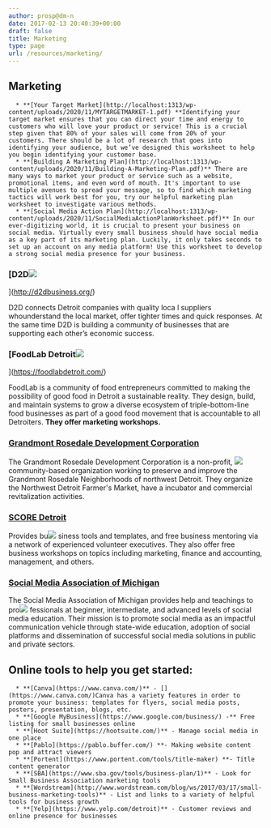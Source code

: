 ```yaml
---
author: prosp@dm-n
date: 2017-02-13 20:40:39+00:00
draft: false
title: Marketing
type: page
url: /resources/marketing/
---
```


## Marketing





 	  * **[Your Target Market](http://localhost:1313/wp-content/uploads/2020/11/MYTARGETMARKET-1.pdf) **Identifying your target market ensures that you can direct your time and energy to customers who will love your product or service! This is a crucial step given that 80% of your sales will come from 20% of your customers. There should be a lot of research that goes into identifying your audience, but we’ve designed this worksheet to help you begin identifying your customer base.
 	  * **[Building A Marketing Plan](http://localhost:1313/wp-content/uploads/2020/11/Building-A-Marketing-Plan.pdf)** There are many ways to market your product or service such as a website, promotional items, and even word of mouth. It's important to use multiple avenues to spread your message, so to find which marketing tactics will work best for you, try our helpful marketing plan worksheet to investigate various methods.
 	  * **[Social Media Action Plan](http://localhost:1313/wp-content/uploads/2020/11/SocialMediaActionPlanWorksheet.pdf)** In our ever-digitizing world, it is crucial to present your business on social media. Virtually every small business should have social media as a key part of its marketing plan. Luckily, it only takes seconds to set up an account on any media platform! Use this worksheet to develop a strong social media presence for your business.



### [D2D![](http://localhost:1313/wp-content/uploads/2018/08/d2d-300x211.jpg)
](http://d2dbusiness.org/)


D2D connects Detroit companies with quality loca l suppliers who<!-- more -->understand the local market, offer tighter times and quick responses. At the same time D2D is building a community of businesses that are supporting each other’s economic success.


### [FoodLab Detroit![](http://localhost:1313/wp-content/uploads/2018/08/logo-foodlab.png)
](https://foodlabdetroit.com/)
[](https://detroit.score.org/)


FoodLab is a community of food entrepreneurs committed to making the possibility of good food in Detroit a sustainable reality. They design, build, and maintain systems to grow a diverse ecosystem of triple-bottom-line food businesses as part of a good food movement that is accountable to all Detroiters. **They offer marketing workshops.** 


### [Grandmont Rosedale Development Corporation](http://grandmontrosedale.com/)


The Grandmont Rosedale Development Corporation is a non-profit, ![](http://localhost:1313/wp-content/uploads/2018/08/2017_house_logo_300-300x82.png)
community-based organization working to preserve and improve the Grandmont Rosedale Neighborhoods of northwest Detroit. They organize the Northwest Detroit Farmer's Market, have a incubator and commercial revitalization activities. 


### [SCORE Detroit](https://detroit.score.org/)


Provides bu![](http://localhost:1313/wp-content/uploads/2018/08/score-detroit.png)
siness tools and templates, and free business mentoring via a network of experienced volunteer executives. They also offer free business workshops on topics including marketing, finance and accounting, management, and others.


### [Social Media Association of Michigan](http://www.smami.org/)


The Social Media Association of Michigan provides help and teachings to pro![](http://localhost:1313/wp-content/uploads/2018/08/SMAMI-300x300.jpg)
fessionals at beginner, intermediate, and advanced levels of social media education. Their mission is to promote social media as an impactful communication vehicle through state-wide education, adoption of social platforms and dissemination of successful social media solutions in public and private sectors.


## 




## Online tools to help you get started:





 	  * **[Canva](https://www.canva.com/)** - [](https://www.canva.com/)Canva has a variety features in order to promote your business: templates for flyers, social media posts, posters, presentation, blogs, etc.
 	  * **[Google MyBusiness](https://www.google.com/business/) -** Free listing for small businesses online
 	  * **[Hoot Suite](https://hootsuite.com/)** - Manage social media in one place
 	  * **[Pablo](https://pablo.buffer.com/) **- Making website content pop and attract viewers
 	  * **[Portent](https://www.portent.com/tools/title-maker) **- Title content generator
 	  * **[SBA](https://www.sba.gov/tools/business-plan/1)** - Look for Small Business Association marketing tools
 	  * **[Wordstream](http://www.wordstream.com/blog/ws/2017/03/17/small-business-marketing-tools)** - List and links to a variety of helpful tools for business growth
 	  * **[Yelp](https://www.yelp.com/detroit)** - Customer reviews and online presence for businesses

